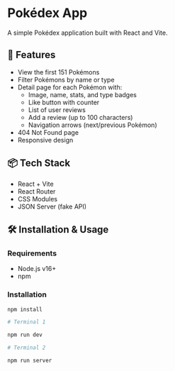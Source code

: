 # Pokédex App

A simple Pokédex application built with React and Vite.

## 🚀 Features

- View the first 151 Pokémons
- Filter Pokémons by name or type
- Detail page for each Pokémon with:
  - Image, name, stats, and type badges
  - Like button with counter
  - List of user reviews
  - Add a review (up to 100 characters)
  - Navigation arrows (next/previous Pokémon)
- 404 Not Found page
- Responsive design

## 📦 Tech Stack

- React + Vite
- React Router
- CSS Modules
- JSON Server (fake API)

## 🛠️ Installation & Usage

### Requirements

- Node.js v16+
- npm

### Installation

```bash
npm install

# Terminal 1

npm run dev

# Terminal 2

npm run server
```
